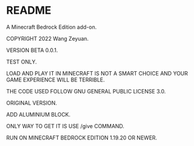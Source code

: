 # README
A Minecraft Bedrock Edition add-on.

COPYRIGHT 2022 Wang Zeyuan.

VERSION BETA 0.0.1.

TEST ONLY.

LOAD AND PLAY IT IN MINECRAFT IS NOT A SMART CHOICE AND YOUR GAME EXPERIENCE WILL BE TERRIBLE.

THE CODE USED FOLLOW GNU GENERAL PUBLIC LICENSE 3.0.


ORIGINAL VERSION.

ADD ALUMINIUM BLOCK.

ONLY WAY TO GET IT IS USE /give COMMAND.

RUN ON MINECRAFT BEDROCK EDITION 1.19.20 OR NEWER.
